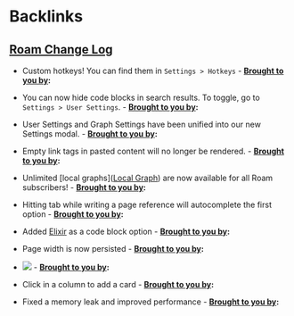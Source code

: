 
# Backlinks
## [Roam Change Log](<Roam Change Log.md>)
- Custom hotkeys! You can find them in `Settings > Hotkeys`
                - **[Brought to you by](<Brought to you by.md>):**

- You can now hide code blocks in search results. To toggle, go to `Settings > User Settings`.
                - **[Brought to you by](<Brought to you by.md>):**

- User Settings and Graph Settings have been unified into our new Settings modal.
                - **[Brought to you by](<Brought to you by.md>):**

- Empty link tags in pasted content will no longer be rendered.
                - **[Brought to you by](<Brought to you by.md>):**

- Unlimited [local graphs]([Local Graph](<Local Graph.md>)) are now available for all Roam subscribers!
                - **[Brought to you by](<Brought to you by.md>):**

- Hitting tab while writing a page reference will autocomplete the first option
                - **[Brought to you by](<Brought to you by.md>):**

- Added [Elixir](<Elixir.md>) as a code block option
                - **[Brought to you by](<Brought to you by.md>):**

- Page width is now persisted
                - **[Brought to you by](<Brought to you by.md>):**

- ![](https://firebasestorage.googleapis.com/v0/b/firescript-577a2.appspot.com/o/imgs%2Fapp%2Froam-team%2FOWqQH4AWhh.png?alt=media&token=c19e6e1e-ca64-4a30-b4c3-35b0e4177deb)
            - **[Brought to you by](<Brought to you by.md>):**

- Click in a column to add a card
                - **[Brought to you by](<Brought to you by.md>):**

- Fixed a memory leak and improved performance
                - **[Brought to you by](<Brought to you by.md>):**


